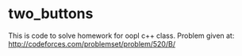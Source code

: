 # two_buttons
This is code to solve homework for oopl c++ class. Problem given at:
    http://codeforces.com/problemset/problem/520/B/

